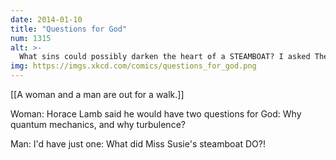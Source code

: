 ```yaml
---
date: 2014-01-10
title: "Questions for God"
num: 1315
alt: >-
  What sins could possibly darken the heart of a STEAMBOAT? I asked The Shadow, but he says he only covers men.
img: https://imgs.xkcd.com/comics/questions_for_god.png
---
```

[[A woman and a man are out for a walk.]]

Woman: Horace Lamb said he would have two questions for God: Why quantum mechanics, and why turbulence? 

Man: I'd have just one: What did Miss Susie's steamboat DO?!


